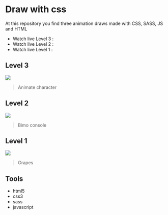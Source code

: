 # Draw with css
At this repository you find three  animation draws  made with CSS, SASS, JS and HTML 

+ Watch live Level 3 :
+ Watch live Level 2 :
+ Watch live Level 1 :

## Level 3 
![](https://scontent.fbog2-3.fna.fbcdn.net/v/t39.30808-6/241756024_133222065699853_7240357142520025139_n.jpg?_nc_cat=104&ccb=1-5&_nc_sid=730e14&_nc_ohc=vNNSC28XtD4AX8VfpRq&tn=BsSK83PwEuTDTdzs&_nc_ht=scontent.fbog2-3.fna&oh=00_AT-Hyhvh8EvsQ2tlKWIzTxn2PgsJxzEy9dpHkXMM8sc7SQ&oe=6225E62D)
> Animate character

## Level 2
![](https://scontent.fbog2-3.fna.fbcdn.net/v/t39.30808-6/241772635_133222042366522_8676924253438930037_n.png?_nc_cat=106&ccb=1-5&_nc_sid=730e14&_nc_ohc=0Q7lNHqX3hcAX9ZQlJ7&_nc_ht=scontent.fbog2-3.fna&oh=00_AT8I1dIP9PvdM-4HXtXLG7ksZzA5kx4tNZIq3t5olKnJRA&oe=62267814)
> Bimo console

## Level 1 
![](https://scontent.fbog2-5.fna.fbcdn.net/v/t39.30808-6/241778808_133222152366511_5961984635799861440_n.jpg?_nc_cat=100&ccb=1-5&_nc_sid=730e14&_nc_ohc=joMcSmsPHh8AX8aC1jl&_nc_ht=scontent.fbog2-5.fna&oh=00_AT-zh5eJQIMQedhMoy1zx3v2ZwoIs6333RWzpVu6JaqSDw&oe=622696CF)
> Grapes

## Tools
- html5
- css3
- sass
- javascript
